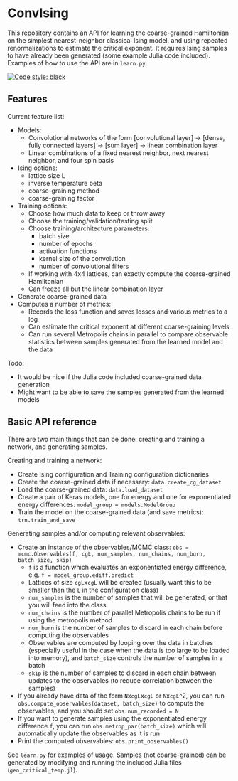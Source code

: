 # ConvIsing
This repository contains an API for learning the coarse-grained Hamiltonian on the simplest nearest-neighbor classical Ising model, and using repeated renormalizations to estimate the critical exponent. It requires Ising samples to have already been generated (some example Julia code included). Examples of how to use the API are in `learn.py`.

[![Code style: black](https://img.shields.io/badge/code%20style-black-000000.svg)](https://github.com/psf/black)

## Features
Current feature list:
- Models:
  - Convolutional networks of the form [convolutional layer] -> [dense, fully connected layers] -> [sum layer] -> linear combination layer
  - Linear combinations of a fixed nearest neighbor, next nearest neighbor, and four spin basis
- Ising options:
  - lattice size L
  - inverse temperature beta
  - coarse-graining method
  - coarse-graining factor
- Training options:
  - Choose how much data to keep or throw away
  - Choose the training/validation/testing split
  - Choose training/architecture parameters:
    - batch size
    - number of epochs
    - activation functions
    - kernel size of the convolution
    - number of convolutional filters
  - If working with 4x4 lattices, can exactly compute the coarse-grained Hamiltonian
  - Can freeze all but the linear combination layer
- Generate coarse-grained data
- Computes a number of metrics:
  - Records the loss function and saves losses and various metrics to a log
  - Can estimate the critical exponent at different coarse-graining levels
  - Can run several Metropolis chains in parallel to compare observable statistics between samples generated from the learned model and the data

Todo:
- It would be nice if the Julia code included coarse-grained data generation
- Might want to be able to save the samples generated from the learned models

## Basic API reference
There are two main things that can be done: creating and training a network, and generating samples.

Creating and training a network:
- Create Ising configuration and Training configuration dictionaries
- Create the coarse-grained data if necessary: `data.create_cg_dataset`
- Load the coarse-grained data: `data.load_dataset`
- Create a pair of Keras models, one for energy and one for exponentiated energy differences: `model_group = models.ModelGroup`
- Train the model on the coarse-grained data (and save metrics): `trn.train_and_save`

Generating samples and/or computing relevant observables:
- Create an instance of the observables/MCMC class: `obs = mcmc.Observables(f, cgL, num_samples, num_chains, num_burn, batch_size, skip)`
  - `f` is a function which evaluates an exponentiated energy difference, e.g. `f = model_group.ediff.predict`
  - Lattices of size `cgL`x`cgL` will be created (usually want this to be smaller than the `L` in the configuration class)
  - `num_samples` is the number of samples that will be generated, or that you will feed into the class
  - `num_chains` is the number of parallel Metropolis chains to be run if using the metropolis method
  - `num_burn` is the number of samples to discard in each chain before computing the observables
  - Observables are computed by looping over the data in batches (especially useful in the case when the data is too large to be loaded into memory), and `batch_size` controls the number of samples in a batch
  - `skip` is the number of samples to discard in each chain between updates to the observables (to reduce correlation between the samples)
- If you already have data of the form `N`x`cgL`x`cgL` or `N`x`cgL`^2, you can run `obs.compute_observables(dataset, batch_size)` to compute the observables, and you should set `obs.num_recorded = N`
- If you want to generate samples using the exponentiated energy difference `f`, you can run `obs.metrop_par(batch_size)` which will automatically update the observables as it is run
- Print the computed observables: `obs.print_observables()`

See `learn.py` for examples of usage. Samples (not coarse-grained) can be generated by modifying and running the included Julia files (`gen_critical_temp.jl`).
